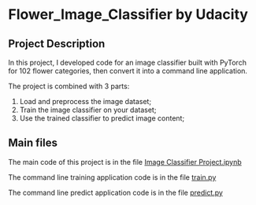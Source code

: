 # Flower_Image_Classifier by Udacity
## Project Description
In this project, I developed code for an image classifier built with PyTorch for 102 flower categories, then convert it into a command line application.

The project is combined with 3 parts:

1. Load and preprocess the image dataset;
2. Train the image classifier on your dataset;
3. Use the trained classifier to predict image content;

## Main files
The main code of this project is in the file [Image Classifier Project.ipynb](https://github.com/hyw1994/Flower_Image_Classifier/blob/master/Image%20Classifier%20Project.ipynb)

The command line training application code is in the file [train.py](https://github.com/hyw1994/Flower_Image_Classifier/blob/master/train.py)

The command line predict application code is in the file [predict.py](https://github.com/hyw1994/Flower_Image_Classifier/blob/master/predict.py)

